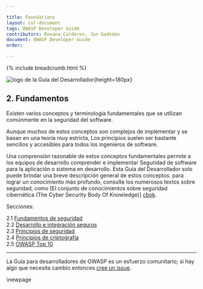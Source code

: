```yaml
---

title: Foundations
layout: col-document
tags: OWASP Developer Guide
contributors: Roxana Calderon, Jon Gadsden
document: OWASP Developer Guide
order:

---
```


{% include breadcrumb.html %}

![logo de la Guía del Desarrollador](../../assets/images/dg_logo.png "Guía del Desarrollador OWASP"){height=180px}

## 2. Fundamentos

Existen varios conceptos y terminología fundamentales que se utilizan comúnmente en la seguridad del software.

Aunque muchos de estos conceptos son complejos de implementar y se basan en una teoría muy estricta,
Los principios suelen ser bastante sencillos y accesibles para todos los ingenieros de software.

Una comprensión razonable de estos conceptos fundamentales permite a los equipos de desarrollo comprender e implementar
Seguridad de software para la aplicación o sistema en desarrollo.
Esta Guía del Desarrollador solo puede brindar una breve descripción general de estos conceptos.
para lograr un conocimiento más profundo, consulte los numerosos textos sobre seguridad, como [El conjunto de conocimientos sobre seguridad cibernética (The Cyber Security Body Of Knowledge)] [cbok].

Secciones:

2.1 [Fundamentos de seguridad](#security-fundamentals)  
2.2 [Desarrollo e integración seguros](#secure-development-and-integration)  
2.3 [Principios de seguridad](#principles-of-security)  
2.4 [Principios de criptografía](#principles-of-cryptography)  
2.5 [OWASP Top 10](#owasp-top-ten)  

----

La Guía para desarrolladores de OWASP es un esfuerzo comunitario; si hay algo que necesita cambio
entonces [cree un issue][issue0400].

[cbok]: https://www.cybok.org/
[issue0400]: https://github.com/OWASP/www-project-developer-guide/issues/new?labels=enhancement&template=request.md&title=Update:%2004-foundations/00-toc

\newpage
